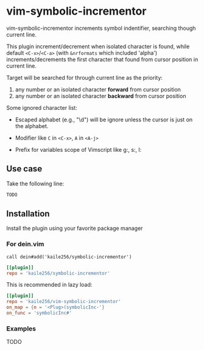 # vim-symbolic-incrementor

vim-symbolic-incrementor increments symbol indentifier,
searching though current line.

This plugin increment/decrement when isolated character is found,
while default `<C-x>`/`<C-a>` (with `&nrformats` which included 'alpha')
increments/decrements the first character
that found from cursor position in current line.

Target will be searched for through current line as the priority:

1. any number or an isolated character **forward** from cursor position
2. any number or an isolated character **backward** from cursor position

Some ignored character list:

- Escaped alphabet (e.g., "\d") will be ignore
  unless the cursor is just on the alphabet.

- Modifier like `C` in `<C-x>`, `A` in `<A-j>`

- Prefix for variables scope of Vimscript like g:, s:, l:

## Use case

Take the following line:

```cpp
TODO
```

## Installation

Install the plugin using your favorite package manager

### For dein.vim

```vim
call dein#add('kaile256/symbolic-incrementor')
```

```toml
[[plugin]]
repo = 'kaile256/symbolic-incrementor'
```

This is recommended in lazy load:

```toml
[[plugin]]
repo = 'kaile256/vim-symbolic-incrementor'
on_map = {n = '<Plug>(symbolicInc-'}
on_func = 'symbolicInc#'
```

### Examples

TODO
